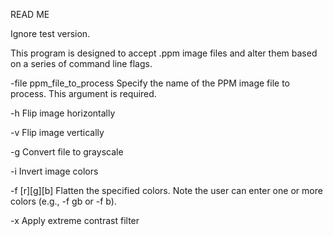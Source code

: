READ ME

Ignore test version.

This program is designed to accept .ppm image files and alter them based on a series of command line flags.

-file ppm_file_to_process
Specify the name of the PPM image file to process. This argument is required.

-h
Flip image horizontally

-v
Flip image vertically

-g
Convert file to grayscale

-i
Invert image colors

-f [r][g][b]
Flatten the specified colors. Note the user can enter one or more colors (e.g., -f gb or -f b).

-x
Apply extreme contrast filter
